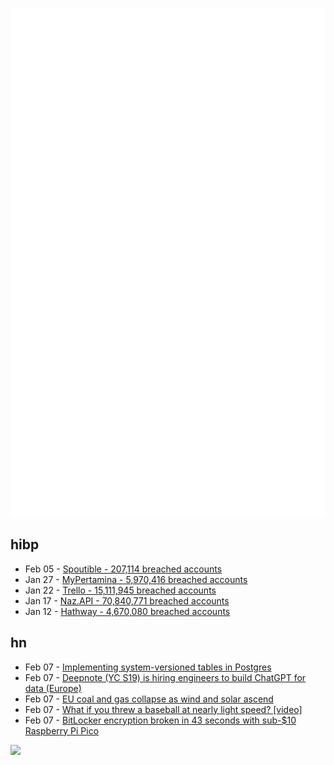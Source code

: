 ![Metrics](https://raw.githubusercontent.com/phixion/phixion/master/metrics.svg)

## hibp

<!--
for https://github.com/phixion/phixion/blob/main/.github/workflows/feeds.yml
-->
<!--START_SECTION:haveibeenpwnd-->
- Feb 05 - [Spoutible - 207,114 breached accounts](https://haveibeenpwned.com/PwnedWebsites#Spoutible)
- Jan 27 - [MyPertamina - 5,970,416 breached accounts](https://haveibeenpwned.com/PwnedWebsites#MyPertamina)
- Jan 22 - [Trello - 15,111,945 breached accounts](https://haveibeenpwned.com/PwnedWebsites#Trello)
- Jan 17 - [Naz.API - 70,840,771 breached accounts](https://haveibeenpwned.com/PwnedWebsites#NazApi)
- Jan 12 - [Hathway - 4,670,080 breached accounts](https://haveibeenpwned.com/PwnedWebsites#Hathway)
<!--END_SECTION:haveibeenpwnd-->

## hn

<!--
for https://github.com/phixion/phixion/blob/main/.github/workflows/feeds.yml
-->
<!--START_SECTION:hn-->
- Feb 07 - [Implementing system-versioned tables in Postgres](https://hypirion.com/musings/implementing-system-versioned-tables-in-postgres)
- Feb 07 - [Deepnote (YC S19) is hiring engineers to build ChatGPT for data (Europe)](https://deepnote.com/join-us)
- Feb 07 - [EU coal and gas collapse as wind and solar ascend](https://electrek.co/2024/02/06/eu-coal-and-gas-collapse-wind-and-solar-ascend/)
- Feb 07 - [What if you threw a baseball at nearly light speed? [video]](https://www.youtube.com/watch?v=3EI08o-IGYk)
- Feb 07 - [BitLocker encryption broken in 43 seconds with sub-$10 Raspberry Pi Pico](https://www.tomshardware.com/pc-components/cpus/youtuber-breaks-bitlocker-encryption-in-less-than-43-seconds-with-sub-dollar10-raspberry-pi-pico)
<!--END_SECTION:hn-->

<!--
for https://yhype.me
-->
![](https://hit.yhype.me/github/profile?user_id=13013670)
